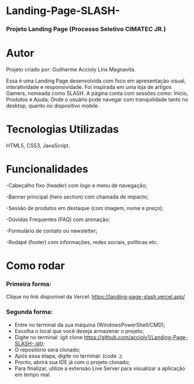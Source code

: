 # Landing-Page-SLASH-
### Projeto Landing Page (Processo Seletivo CIMATEC JR.)


# Autor
Projeto criado por: Guilherme Accioly Lins Magnavita.

Essa é uma Landing Page desenvolvida com foco em apresentação visual, interatividade e responsividade. Foi inspirada em uma loja de artigos Gamers, nomeada como SLASH. A página conta com sessões como: Ínicio, Produtos e Ajuda; Onde o usuário pode navegar com tranquilidade tanto no desktop, quanto no dispositivo mobile.

# Tecnologias Utilizadas
HTML5, CSS3, JavaScript.


# Funcionalidades

-Cabeçalho fixo (header) com logo e menu de navegação;

-Banner principal (hero section) com chamada de impacto;

-Sessão de produtos em destaque (com imagem, nome e preço);

-Dúvidas Frequentes (FAQ) com animação;

-Formulário de contato ou newsletter;

-Rodapé (footer) com informações, redes sociais, políticas etc.


# Como rodar

### Primeira forma:

Clique no link disponível da Vercel: https://landing-page-slash.vercel.app/

### Segunda forma:

- Entre no terminal da sua máquina (WindowsPowerShell/CMD);
- Escolha o local que você deseja armazenar o projeto;
- Digite no terminal: (git clone https://github.com/accioly1/Landing-Page-SLASH-.git);
- O repositório sera clonado;
- Após essa etapa, digite no terminal: (code .);
- Pronto, abrirá sua IDE já com o projeto clonado;
- Para finalizar, utilize a extensão Live Server para visualizar a aplicação em tempo real.
